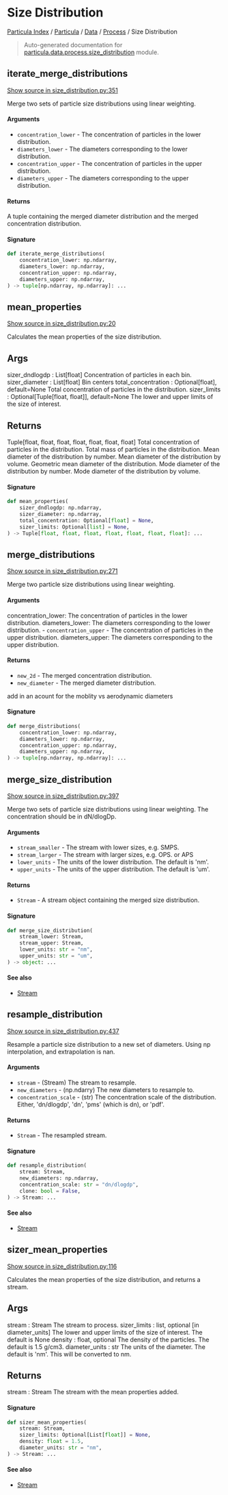 # Size Distribution

[Particula Index](../../../README.md#particula-index) / [Particula](../../index.md#particula) / [Data](../index.md#data) / [Process](./index.md#process) / Size Distribution

> Auto-generated documentation for [particula.data.process.size_distribution](../../../../../particula/data/process/size_distribution.py) module.

## iterate_merge_distributions

[Show source in size_distribution.py:351](../../../../../particula/data/process/size_distribution.py#L351)

Merge two sets of particle size distributions using linear weighting.

#### Arguments

- `concentration_lower` - The concentration of particles in the
    lower distribution.
- `diameters_lower` - The diameters corresponding to the
    lower distribution.
- `concentration_upper` - The concentration of particles in the
    upper distribution.
- `diameters_upper` - The diameters corresponding to the upper distribution.

#### Returns

A tuple containing the merged diameter distribution and the merged
    concentration distribution.

#### Signature

```python
def iterate_merge_distributions(
    concentration_lower: np.ndarray,
    diameters_lower: np.ndarray,
    concentration_upper: np.ndarray,
    diameters_upper: np.ndarray,
) -> tuple[np.ndarray, np.ndarray]: ...
```



## mean_properties

[Show source in size_distribution.py:20](../../../../../particula/data/process/size_distribution.py#L20)

Calculates the mean properties of the size distribution.

Args
----------
sizer_dndlogdp : List[float]
    Concentration of particles in each bin.
sizer_diameter : List[float]
    Bin centers
total_concentration : Optional[float], default=None
    Total concentration of particles in the distribution.
sizer_limits : Optional[Tuple[float, float]], default=None
    The lower and upper limits of the size of interest.

Returns
-------
Tuple[float, float, float, float, float, float, float]
    Total concentration of particles in the distribution.
    Total mass of particles in the distribution.
    Mean diameter of the distribution by number.
    Mean diameter of the distribution by volume.
    Geometric mean diameter of the distribution.
    Mode diameter of the distribution by number.
    Mode diameter of the distribution by volume.

#### Signature

```python
def mean_properties(
    sizer_dndlogdp: np.ndarray,
    sizer_diameter: np.ndarray,
    total_concentration: Optional[float] = None,
    sizer_limits: Optional[list] = None,
) -> Tuple[float, float, float, float, float, float, float]: ...
```



## merge_distributions

[Show source in size_distribution.py:271](../../../../../particula/data/process/size_distribution.py#L271)

Merge two particle size distributions using linear weighting.

#### Arguments

concentration_lower:
    The concentration of particles in the lower
    distribution.
diameters_lower:
    The diameters corresponding to the lower distribution.
    - `concentration_upper` - The concentration of particles in the upper
    distribution.
diameters_upper:
    The diameters corresponding to the upper distribution.

#### Returns

- `new_2d` - The merged concentration distribution.
- `new_diameter` - The merged diameter distribution.

add in an acount for the moblity vs aerodynamic diameters

#### Signature

```python
def merge_distributions(
    concentration_lower: np.ndarray,
    diameters_lower: np.ndarray,
    concentration_upper: np.ndarray,
    diameters_upper: np.ndarray,
) -> tuple[np.ndarray, np.ndarray]: ...
```



## merge_size_distribution

[Show source in size_distribution.py:397](../../../../../particula/data/process/size_distribution.py#L397)

Merge two sets of particle size distributions using linear weighting.
The concentration should be in dN/dlogDp.

#### Arguments

- `stream_smaller` - The stream with lower sizes, e.g. SMPS.
- `stream_larger` - The stream with larger sizes, e.g. OPS. or APS
- `lower_units` - The units of the lower distribution. The default is 'nm'.
- `upper_units` - The units of the upper distribution. The default is 'um'.

#### Returns

- `Stream` - A stream object containing the merged size distribution.

#### Signature

```python
def merge_size_distribution(
    stream_lower: Stream,
    stream_upper: Stream,
    lower_units: str = "nm",
    upper_units: str = "um",
) -> object: ...
```

#### See also

- [Stream](../stream.md#stream)



## resample_distribution

[Show source in size_distribution.py:437](../../../../../particula/data/process/size_distribution.py#L437)

Resample a particle size distribution to a new set of diameters.
Using np interpolation, and extrapolation is nan.

#### Arguments

- `stream` - (Stream)
    The stream to resample.
- `new_diameters` - (np.ndarry)
    The new diameters to resample to.
- `concentration_scale` - (str)
    The concentration scale of the distribution. Either, 'dn/dlogdp',
    'dn', 'pms' (which is dn), or 'pdf'.

#### Returns

- `Stream` - The resampled stream.

#### Signature

```python
def resample_distribution(
    stream: Stream,
    new_diameters: np.ndarray,
    concentration_scale: str = "dn/dlogdp",
    clone: bool = False,
) -> Stream: ...
```

#### See also

- [Stream](../stream.md#stream)



## sizer_mean_properties

[Show source in size_distribution.py:116](../../../../../particula/data/process/size_distribution.py#L116)

Calculates the mean properties of the size distribution, and returns a
stream.

Args
----------
stream : Stream
    The stream to process.
sizer_limits : list, optional [in diameter_units]
    The lower and upper limits of the size of interest. The default is None
density : float, optional
    The density of the particles. The default is 1.5 g/cm3.
diameter_units : str
    The units of the diameter. The default is 'nm'. This will be converted
    to nm.

Returns
-------
stream : Stream
    The stream with the mean properties added.

#### Signature

```python
def sizer_mean_properties(
    stream: Stream,
    sizer_limits: Optional[List[float]] = None,
    density: float = 1.5,
    diameter_units: str = "nm",
) -> Stream: ...
```

#### See also

- [Stream](../stream.md#stream)
